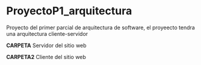 # ProyectoP1_arquitectura
Proyecto del primer parcial de arquitectura de software, el proyeecto tendra una arquitectura cliente-servidor

**CARPETA**
Servidor del sitio web

**CARPETA2**
Cliente del sitio web
